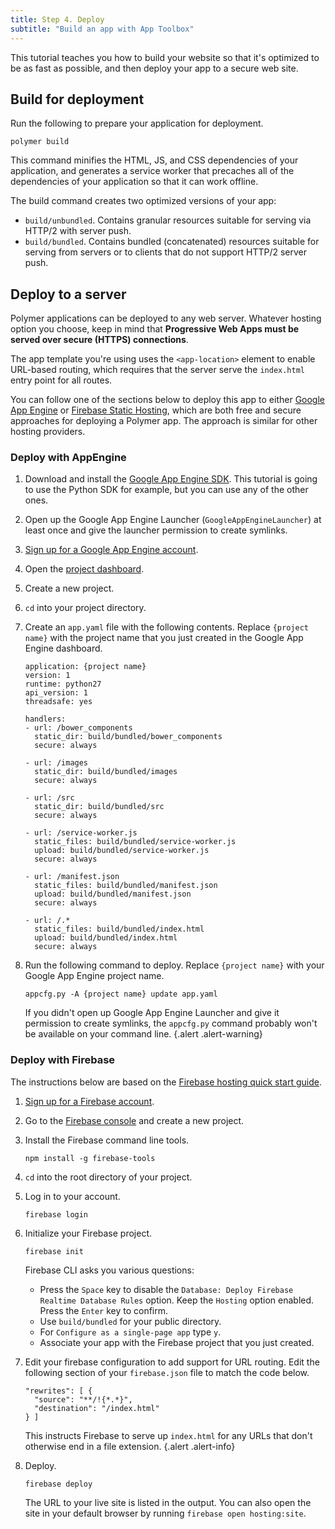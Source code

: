 ```yaml
---
title: Step 4. Deploy
subtitle: "Build an app with App Toolbox"
---
```


<!-- toc -->

This tutorial teaches you how to build your website so that it's optimized
to be as fast as possible, and then deploy your app to a secure web site.

## Build for deployment

Run the following to prepare your application for deployment.

    polymer build

This command  minifies the HTML, JS, and CSS dependencies of your application,
and generates a service worker that precaches all of the dependencies
of your application so that it can work offline.

The build command creates two optimized versions of your app:

* `build/unbundled`. Contains granular resources suitable for serving via 
   HTTP/2 with server push.
* `build/bundled`. Contains bundled (concatenated) resources suitable for 
   serving from servers or to clients that do not support HTTP/2 server push.

## Deploy to a server

Polymer applications can be deployed to any web server.
Whatever hosting option you choose, keep in mind that **Progressive Web Apps
must be served over secure (HTTPS) connections**. 

The app template you're using uses the `<app-location>` element to enable 
URL-based routing, which requires that the server serve the `index.html` entry 
point for all routes.

You can follow one of the sections below to deploy this app to either
[Google App Engine](https://cloud.google.com/appengine) or [Firebase
Static Hosting](https://www.firebase.com/docs/hosting/), which are both free and
secure approaches for deploying a Polymer app.  The approach
is similar for other hosting providers.

### Deploy with AppEngine

1.  Download and install the [Google App Engine 
    SDK](https://cloud.google.com/appengine/downloads). This tutorial is going
    to use the Python SDK for example, but you can use any of the other ones.

1.  Open up the Google App Engine Launcher (`GoogleAppEngineLauncher`) 
    at least once and give the launcher permission to create symlinks. 

1.  [Sign up for a Google App Engine 
    account](https://cloud.google.com/appengine).

1.  Open the [project 
    dashboard](https://console.cloud.google.com/iam-admin/projects).

1.  Create a new project.

1.  `cd` into your project directory.

1.  Create an `app.yaml` file with the following contents. Replace
    `{project name}` with the project name that you just created in the 
    Google App Engine dashboard. 

    ```
    application: {project name}
    version: 1
    runtime: python27
    api_version: 1
    threadsafe: yes

    handlers:
    - url: /bower_components
      static_dir: build/bundled/bower_components
      secure: always

    - url: /images
      static_dir: build/bundled/images
      secure: always

    - url: /src
      static_dir: build/bundled/src
      secure: always

    - url: /service-worker.js
      static_files: build/bundled/service-worker.js
      upload: build/bundled/service-worker.js
      secure: always

    - url: /manifest.json
      static_files: build/bundled/manifest.json
      upload: build/bundled/manifest.json
      secure: always

    - url: /.*
      static_files: build/bundled/index.html
      upload: build/bundled/index.html
      secure: always    
    ```

1.  Run the following command to deploy. Replace `{project name}` with your
    Google App Engine project name.

        appcfg.py -A {project name} update app.yaml

    If you didn't open up Google App Engine Launcher and give it permission to
    create symlinks, the `appcfg.py` command probably won't be available on 
    your command line. 
    {.alert .alert-warning}

### Deploy with Firebase

The instructions below are based on the [Firebase hosting quick start
guide](https://www.firebase.com/docs/hosting/quickstart.html).

1.  [Sign up for a Firebase account](https://firebase.google.com/).

1.  Go to the [Firebase console](https://console.firebase.google.com) 
    and create a new project. 

1.  Install the Firebase command line tools.

        npm install -g firebase-tools

1.  `cd` into the root directory of your project. 

1.  Log in to your account. 

        firebase login

1.  Initialize your Firebase project. 

        firebase init

    Firebase CLI asks you various questions:

    *   Press the `Space` key to disable the `Database: Deploy Firebase
        Realtime Database Rules` option. Keep the `Hosting` option enabled. 
        Press the `Enter` key to confirm. 
    *   Use `build/bundled` for your public directory. 
    *   For `Configure as a single-page app` type `y`. 
    *   Associate your app with the Firebase project that you just created. 

1.  Edit your firebase configuration to add support for URL routing. Edit
    the following section of your `firebase.json` file to match the code 
    below.

    ```
    "rewrites": [ {
      "source": "**/!{*.*}",
      "destination": "/index.html"
    } ]
    ```

    This instructs Firebase to serve up `index.html` for any URLs that don't
    otherwise end in a file extension.
    {.alert .alert-info}

1.  Deploy.

        firebase deploy

    The URL to your live site is listed in the output. You can also open
    the site in your default browser by running `firebase open hosting:site`.
